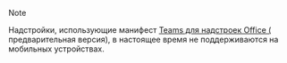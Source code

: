 > [!NOTE]
> Надстройки, использующие манифест [Teams для надстроек Office (](../develop/json-manifest-overview.md) предварительная версия), в настоящее время не поддерживаются на мобильных устройствах.